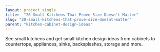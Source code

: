 ```yaml
---
layout: project_single
title:  "20 Small Kitchens That Prove Size Doesn't Matter"
slug: "20-small-kitchens-that-prove-size-doesnt-matter"
parent: "kitchen-cabinet-design-ideas"
---
```

See small kitchens and get small kitchen design ideas from cabinets to countertops, appliances, sinks, backsplashes, storage and more.